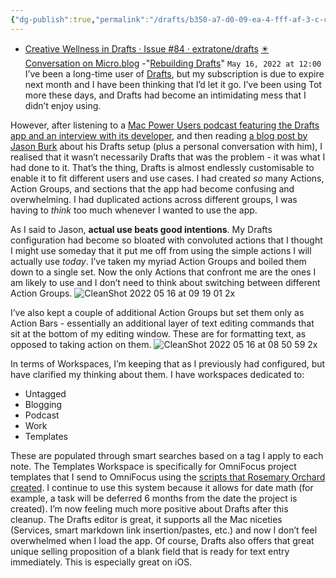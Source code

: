 ```yaml
---
{"dg-publish":true,"permalink":"/drafts/b350-a7-d0-09-ea-4-fff-af-3-c-c47-cfb-868-a55/","dgHomeLink":true,"dgPassFrontmatter":false}
---
```



- [Creative Wellness in Drafts · Issue #84 · extratone/drafts](https://github.com/extratone/drafts/issues/84)
[✴️ Conversation on Micro.blog](https://micro.blog/canion/12881894)
-"[Rebuilding Drafts](https://canion.blog/2022/05/16/rebuilding-drafts.html)"
`May 16, 2022 at 12:00`
I’ve been a long-time user of [Drafts](https://getdrafts.com/), but my subscription is due to expire next month and I have been thinking that I’d let it go. I’ve been using Tot more these days, and Drafts had become an intimidating mess that I didn’t enjoy using.

However, after listening to a [Mac Power Users podcast featuring the Drafts app and an interview with its developer](https://www.relay.fm/mpu/639), and then reading [a blog post by Jason Burk](https://burk.io/2022/drafts-workspaces) about his Drafts setup (plus a personal conversation with him), I realised that it wasn’t necessarily Drafts that was the problem - it was what I had done to it.
That’s the thing, Drafts is almost endlessly customisable to enable it to fit different users and use cases. I had created *so* many Actions, Action Groups, and sections that the app had become confusing and overwhelming. I had duplicated actions across different groups, I was having to *think* too much whenever I wanted to use the app.

As I said to Jason, **actual use beats good intentions**. My Drafts configuration had become so bloated with convoluted actions that I thought I might use someday that it put me off from using the simple actions I will actually use *today*.
I’ve taken my myriad Action Groups and boiled them down to a single set. Now the only Actions that confront me are the ones I am likely to use and I don’t need to think about switching between different Action Groups.
![CleanShot 2022 05 16 at 09 19 01 2x](https://canion.blog/uploads/2022/433dc13913.png)

I’ve also kept a couple of additional Action Groups but set them only as Action Bars - essentially an additional layer of text editing commands that sit at the bottom of my editing window. These are for formatting text, as opposed to taking action on them.
![CleanShot 2022 05 16 at 08 50 59 2x](https://canion.blog/uploads/2022/343c0fe226.png)

In terms of Workspaces, I’m keeping that as I previously had configured, but have clarified my thinking about them. I have workspaces dedicated to:
  
  - Untagged
  - Blogging
  - Podcast
  - Work
  - Templates

These are populated through smart searches based on a tag I apply to each note.
The Templates Workspace is specifically for OmniFocus project templates that I send to OmniFocus using the [scripts that Rosemary Orchard created](https://actions.getdrafts.com/g/1F6). I continue to use this system because it allows for date math (for example, a task will be deferred 6 months from the date the project is created).
I’m now feeling much more positive about Drafts after this cleanup. The Drafts editor is great, it supports all the Mac niceties (Services, smart markdown link insertion/pastes, etc.) and now I don’t feel overwhelmed when I load the app. Of course, Drafts also offers that great unique selling proposition of a blank field that is ready for text entry immediately. This is especially great on iOS.